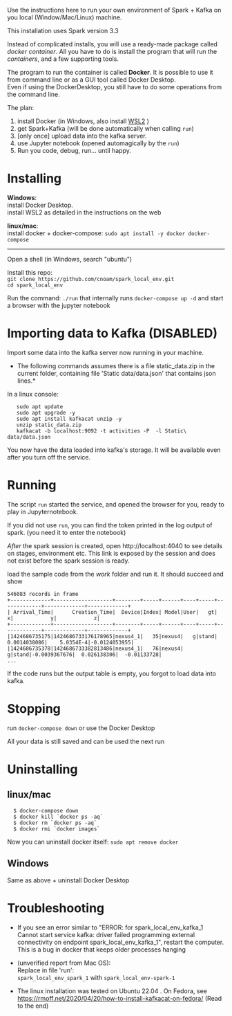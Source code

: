 Use the instructions here to run your own environment of Spark + Kafka on you local (Window/Mac/Linux) machine.

This installation uses Spark version 3.3

Instead of complicated installs, you will use a ready-made package called *docker container*.
All you have to do is install the program that will run the *containers*, and a few supporting tools.

The program to run the container is called **Docker**. It is possible to use it from command line or as a GUI tool called Docker Desktop.<br>
Even if using the DockerDesktop, you still have to do some operations from the command line.

The plan:
1. install Docker (in Windows, also install [WSL2](https://docs.microsoft.com/en-us/windows/wsl/install) )
2. get Spark+Kafka (will be done automatically when calling `run`)
3. [only once] upload data into the kafka server.
4. use Jupyter notebook (opened automagically by the `run`)
5. Run you code, debug, run... until happy.


# Installing 
**Windows**:<br>
   install Docker Desktop. <Br>
   install WSL2 as detailed in the instructions on the web<br>

**linux/mac**: <br>
  install docker + docker-compose: `sudo apt install -y docker docker-compose`
<hr>    

Open a shell (in Windows, search "ubuntu")

Install this repo:<br>
`git clone https://github.com/cnoam/spark_local_env.git` <br>
`cd spark_local_env`

Run the command: `./run` that internally runs `docker-compose up -d` and start a browser with the jupyter notebook

# Importing data to Kafka (DISABLED)
Import some data into the kafka server now running in your machine. <br>

* The following commands assumes there is a file static_data.zip in the current folder, containing file 'Static data/data.json' that contains json lines.*


In a linux console: <br>
```
   sudo apt update
   sudo apt upgrade -y
   sudo apt install kafkacat unzip -y
   unzip static_data.zip
   kafkacat -b localhost:9092 -t activities -P  -l Static\ data/data.json
```   
You now have the data loaded into kafka's storage.
It will be available even after you turn off the service.
 


# Running

The script `run` started the service, and opened the browser for you, ready to play in Jupyternotebook.

If you did not use `run`, you can find the token  printed in the log output of spark.  (you need it to enter the notebook)

*After* the spark session is created, open  http://localhost:4040 to see details on stages, environment etc. This link is exposed by the session and does not exist before the spark session is ready.

load the sample code from the *work* folder and run it. It should succeed and show
```
546083 records in frame
+-------------+-------------------+--------+-----+------+----+-----+-------------+-------------+-------------+
| Arrival_Time|      Creation_Time|  Device|Index| Model|User|   gt|            x|            y|            z|
+-------------+-------------------+--------+-----+------+----+-----+-------------+-------------+-------------+
|1424686735175|1424686733176178965|nexus4_1|   35|nexus4|   g|stand| 0.0014038086|    5.0354E-4|-0.0124053955|
|1424686735378|1424686733382813486|nexus4_1|   76|nexus4|   g|stand|-0.0039367676|  0.026138306|  -0.01133728|
...
```

If the code runs but the output table is empty, you forgot to load data into kafka.


# Stopping
run `docker-compose down` or use the Docker Desktop

All your data is still saved and can be used the next run

# Uninstalling
## linux/mac
```
  $ docker-compose down
  $ docker kill `docker ps -aq`
  $ docker rm `docker ps -aq`
  $ docker rmi `docker images`
```
Now you can uninstall docker itself:
`sudo apt remove docker`
  
## Windows
Same as above + uninstall Docker Desktop


# Troubleshooting

* If you see an error similar to "ERROR: for spark_local_env_kafka_1  Cannot start service kafka: driver failed programming external connectivity on endpoint spark_local_env_kafka_1", restart the computer. This is a bug in docker that keeps older processes hanging
 
* (unverified report from Mac OS): <br>
Replace in file 'run': <br>
`spark_local_env_spark_1` with `spark_local_env-spark-1`

* The linux installation was tested on Ubuntu 22.04 . On Fedora, see https://rmoff.net/2020/04/20/how-to-install-kafkacat-on-fedora/  (Read to the end)


